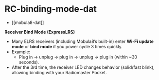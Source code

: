 
# RC-binding-mode-dat

- [[mobula8-dat]]


**Receiver Bind Mode (ExpressLRS)**

- Many ELRS receivers (including Mobula8’s built-in) enter **Wi-Fi update mode** or **bind mode** if you power cycle 3 times quickly.  
- Example:
    - Plug in → unplug → plug in → unplug → plug in (within ~30 seconds).
- After the 3rd time, the receiver LED changes behavior (solid/fast blink), allowing binding with your Radiomaster Pocket.


